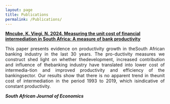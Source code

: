 ```yaml
---
layout: page
title: Publications
permalink: /Publications/
---
```



<a href="https://doi.org/10.1111/saje.12364"><b> Mncube, K. Viegi, N. 2024. Measuring the unit cost of financial intermediation in South Africa: A measure of bank productivity</b></a>


<p align="justify"> This paper presents evidence on productivity growth in theSouth African banking industry in the last 30 years. The pro-ductivity measures we construct shed light on whether thedevelopment, increased contribution and influence of thebanking industry have translated into lower cost of intermedia-tion and improved productivity and efficiency of the bankingsector. Our results show that there is no apparent trend in theunit cost of intermediation in the period 1993 to 2019, which isindicative of constant productivity.


<b><i>South African Journal of Economics</i></b>
